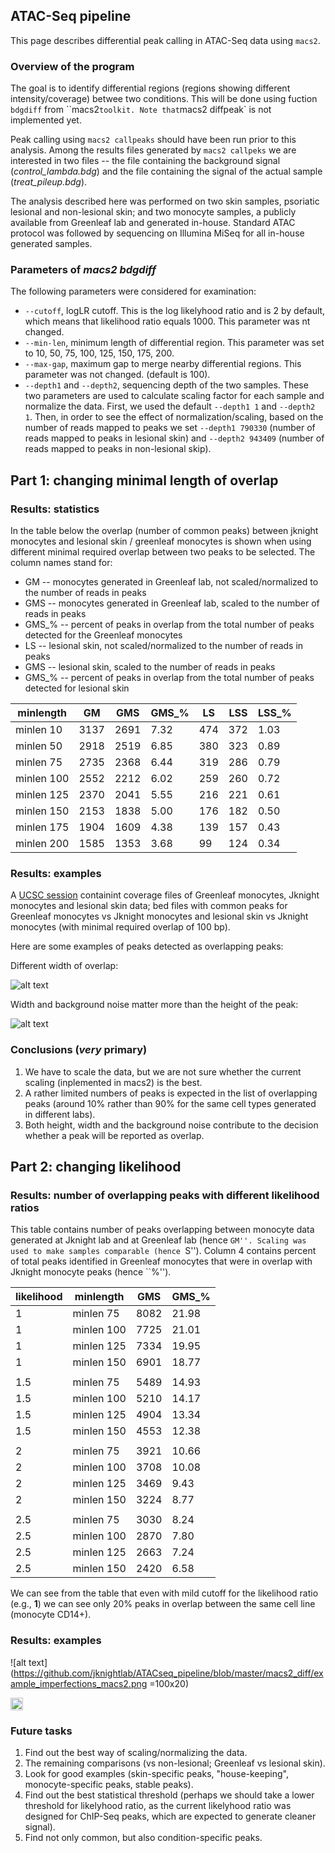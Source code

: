 ATAC-Seq pipeline
--------------------------------------

This page describes differential peak calling in ATAC-Seq data
using `macs2`.


### Overview of the program

The goal is to identify differential regions (regions showing different
intensity/coverage) betwee two conditions. This will be done using fuction
`bdgdiff` from ``macs2` toolkit. Note that `macs2 diffpeak` is not
implemented yet.

Peak calling using `macs2 callpeaks` should have been run prior to this
analysis. Among the results files generated by `macs2 callpeks` we are
interested in two files -- the file containing the background signal
(*control_lambda.bdg*) and the file containing the signal of the actual
sample (*treat_pileup.bdg*).

The analysis described here was performed on two skin samples, psoriatic
lesional and non-lesional skin; and two monocyte samples, a publicly available
from Greenleaf lab and generated in-house. Standard ATAC protocol was followed by
sequencing on Illumina MiSeq for all in-house generated samples.

### Parameters of *macs2 bdgdiff*

The following parameters were considered for examination:

-  `--cutoff`, logLR cutoff. This is the log likelyhood ratio and is 2 by
   default, which means that likelihood ratio equals 1000. This parameter was
nt changed.
- `--min-len`, minimum length of differential region. This parameter was set to
  10, 50, 75, 100, 125, 150, 175, 200.
- `--max-gap`, maximum gap to merge nearby differential regions. This parameter
  was not changed. (default is 100).
- `--depth1` and `--depth2`, sequencing depth of the two samples. These two
  parameters are used to calculate scaling factor for each sample and normalize
  the data. First, we used the default `--depth1 1` and `--depth2 1`. Then, in
  order to see the effect of normalization/scaling, based on the number of reads
  mapped to peaks we set `--depth1 790330` (number of reads mapped to peaks in
  lesional skin) and `--depth2 943409` (number of reads mapped to peaks in
  non-lesional skip).

## Part 1: changing minimal length of overlap

### Results: statistics

In the table below the overlap (number of common peaks) between jknight monocytes
and lesional skin / greenleaf monocytes is shown when using different minimal required
overlap between two peaks to be selected. The column names stand for:

- GM -- monocytes generated in Greenleaf lab, not scaled/normalized to the number of reads
  in peaks
- GMS -- monocytes generated in Greenleaf lab, scaled to the number of reads in peaks
- GMS_% -- percent of peaks in overlap from the total number of peaks detected for
  the Greenleaf monocytes
- LS -- lesional skin, not scaled/normalized to the number of reads
  in peaks
- GMS -- lesional skin, scaled to the number of reads in peaks
- GMS_% -- percent of peaks in overlap from the total number of peaks detected for
  lesional skin


| minlength  | GM   | GMS  | GMS_% | LS  | LSS | LSS_% |
| ---------- | ---- | ---- | ----- | --- | --- | ----- |
| minlen 10  | 3137 | 2691 | 7.32  | 474 | 372 | 1.03  |
| minlen 50  | 2918 | 2519 | 6.85  | 380 | 323 | 0.89  |
| minlen 75  | 2735 | 2368 | 6.44  | 319 | 286 | 0.79  |
| minlen 100 | 2552 | 2212 | 6.02  | 259 | 260 | 0.72  |
| minlen 125 | 2370 | 2041 | 5.55  | 216 | 221 | 0.61  |
| minlen 150 | 2153 | 1838 | 5.00  | 176 | 182 | 0.50  |
| minlen 175 | 1904 | 1609 | 4.38  | 139 | 157 | 0.43  |
| minlen 200 | 1585 | 1353 | 3.68  | 99  | 124 | 0.34  |

### Results: examples

A [UCSC session](https://genome-euro.ucsc.edu/cgi-bin/hgTracks?hgS_doOtherUser=submit&hgS_otherUserName=pulyakhina&hgS_otherUserSessionName=macs2_diff_initial)
containint coverage files of Greenleaf monocytes, Jknight monocytes
and lesional skin data; bed files with common peaks for Greenleaf
monocytes vs Jknight monocytes and lesional skin vs Jknight monocytes
(with minimal required overlap of 100 bp).

Here are some examples of peaks detected as overlapping peaks:

Different width of overlap:

![alt text](https://github.com/jknightlab/ATACseq_pipeline/blob/master/macs2_diff/nrd1_greenleaf_not_skin.png)

Width and background noise matter more than the height of the peak:

![alt text](https://github.com/jknightlab/ATACseq_pipeline/blob/master/macs2_diff/two_peaks.png)


### Conclusions (*very* primary)

1. We have to scale the data, but we are not sure whether the current
scaling (inplemented in macs2) is the best.
2. A rather limited numbers of peaks is expected in the list of overlapping
peaks (around 10% rather than 90% for the same cell types generated in different
labs).
3. Both height, width and the background noise contribute to the decision whether
a peak will be reported as overlap.


## Part 2: changing likelihood


### Results: number of overlapping peaks with different likelihood ratios

This table contains number of peaks overlapping between monocyte data
generated at Jknight lab and at Greenleaf lab (hence ``GM''. Scaling was used to
make samples comparable (hence ``S''). Column 4 contains percent of total
peaks identified in Greenleaf monocytes that were in overlap with Jknight
monocyte peaks (hence ``%'').

| likelihood | minlength  | GMS  | GMS_% |
| ---------- | ---------- | ---- | ----- |
| 1          | minlen 75  | 8082 | 21.98 |
| 1          | minlen 100 | 7725 | 21.01 |
| 1          | minlen 125 | 7334 | 19.95 |
| 1          | minlen 150 | 6901 | 18.77 |
|            |            |      |       |
| 1.5        | minlen 75  | 5489 | 14.93 |
| 1.5        | minlen 100 | 5210 | 14.17 |
| 1.5        | minlen 125 | 4904 | 13.34 |
| 1.5        | minlen 150 | 4553 | 12.38 |
|            |            |      |       |
| 2          | minlen 75  | 3921 | 10.66 |
| 2          | minlen 100 | 3708 | 10.08 |
| 2          | minlen 125 | 3469 |  9.43 |
| 2          | minlen 150 | 3224 |  8.77 |
|            |            |      |       |
| 2.5        | minlen 75  | 3030 |  8.24 |
| 2.5        | minlen 100 | 2870 |  7.80 |
| 2.5        | minlen 125 | 2663 |  7.24 |
| 2.5        | minlen 150 | 2420 |  6.58 |

We can see from the table that even with mild cutoff for the likelihood
ratio (e.g., **1**) we can see only 20% peaks in overlap between the
same cell line (monocyte CD14+).

### Results: examples

![alt text](https://github.com/jknightlab/ATACseq_pipeline/blob/master/macs2_diff/example_imperfections_macs2.png =100x20)

<img src="https://github.com/jknightlab/ATACseq_pipeline/blob/master/macs2_diff/example_imperfections_macs2.png" alt="Drawing" style="width: 20px;"/>


### Future tasks

1. Find out the best way of scaling/normalizing the data.
2. The remaining comparisons (vs non-lesional; Greenleaf vs lesional skin).
3. Look for good examples (skin-specific peaks, "house-keeping", monocyte-specific
peaks, stable peaks).
4. Find out the best statistical threshold (perhaps we should take a lower threshold
for likelyhood ratio, as the current likelyhood ratio was designed for ChIP-Seq peaks,
which are expected to generate cleaner signal).
5. Find not only common, but also condition-specific peaks.

